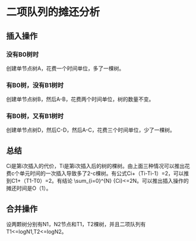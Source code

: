 
# 二项队列的摊还分析
## 插入操作
### 没有B0树时
创建单节点树A，花费一个时间单位，多了一棵树。
### 有B0树，没有B1树时
创建单节点树B，然后A-B，花费两个时间单位，树的数量不变。
### 有B0树，又有B1树时
创建单节点树D，然后C-D，然后A-C，花费三个时间单位，少了一棵树。
## 总结
Ci是第i次插入的代价，Ti是第i次插入后的树的棵树。由上面三种情况可以推出花费c个单元时间的一次插入导致多了2-c棵树。有公式Ci+（Ti-Ti-1）=2，可以推到C1+（T1-T0）=2。有结论 \sum_{i=0}^{N} {Ci}<=2N。可以推出插入操作的摊还时间是O（1）。
## 合并操作
设两颗树分别有N1，N2节点和T1，T2棵树，并且二项队列有T1<=logN1,T2<=logN2。
